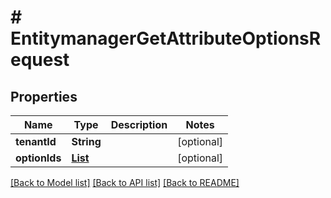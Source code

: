 # # EntitymanagerGetAttributeOptionsRequest


## Properties 


Name | Type | Description | Notes
------------ | ------------- | ------------- | -------------
**tenantId**| **String** |   | [optional]
**optionIds**| [**List<EntitymanagerGetAttributeOptionsRequestOption>**](EntitymanagerGetAttributeOptionsRequestOption.md) |   | [optional]


[[Back to Model list]](../../README.md#models) [[Back to API list]](../../README.md#endpoints) [[Back to README]](../../README.md)

